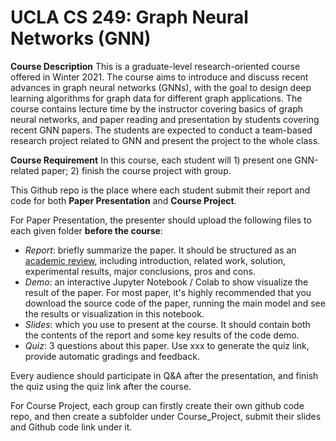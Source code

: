 # UCLA CS 249: Graph Neural Networks (GNN)

**Course Description**
This is a graduate-level research-oriented course offered in Winter 2021. The course aims to introduce and discuss recent advances in graph neural networks (GNNs), with the goal to design deep learning algorithms for graph data for different graph applications. The course contains lecture time by the instructor covering basics of graph neural networks, and paper reading and presentation by students covering recent GNN papers. The students are expected to conduct a team-based research project related to GNN and present the project to the whole class.

**Course Requirement**
In this course, each student will 1) present one GNN-related paper; 2) finish the course project with group. 

This Github repo is the place where each student submit their report and code for both **Paper Presentation** and **Course Project**.

For Paper Presentation, the presenter should upload the following files to each given folder **before the course**:

- *Report*: briefly summarize the paper. It should be structured as an [academic review](https://iclr.cc/Conferences/2021/ReviewerGuide), including introduction, related work, solution, experimental results, major conclusions, pros and cons. 
- *Demo*: an interactive Jupyter Notebook / Colab to show visualize the result of the paper. For most paper, it's highly recommended that you download the source code of the paper, running the main model and see the results or visualization in this notebook.
- *Slides*: which you use to present at the course. It should contain both the contents of the report and some key results of the code demo.
- *Quiz*: 3 questions about this paper. Use xxx to generate the quiz link, provide automatic gradings and feedback.

Every audience should participate in Q&A after the presentation, and finish the quiz using the quiz link after the course.

For Course Project, each group can firstly create their own github code repo, and then create a subfolder under Course_Project, submit their slides and Github code link under it.
